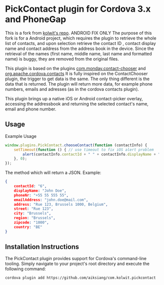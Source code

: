 # PickContact plugin for Cordova 3.x and PhoneGap

This is a fork from [kolwit's repo](https://github.com/kolwit/com.kolwit.pickcontact). 
ANDROID FIX ONLY
The purpose of this fork is for a Android project, which requires the plugin to retrieve the whole list of contacts, and upon selection retrieve the contact ID , contact display name and contact address from the address book in the device.
Since the retrieval of the names (first name, middle name, last name and formatted name) is buggy, they are removed from the original files.

This plugin is based on the plugins [com.monday.contact-chooser](https://github.com/monday-consulting/ContactChooser) and [org.apache.cordova.contacts](https://github.com/apache/cordova-plugin-contacts)
It is fully inspired on the ContactChooser plugin, the trigger to get data is the same. The only thing different is the data that is returned. The plugin will return more data, for example phone numbers, emails and adresses (as in the cordova contacts plugin).

This plugin brings up a native iOS or Android contact-picker overlay, accessing the addressbook and returning the selected contact's name, email and phone number.

## Usage

Example Usage

```js
window.plugins.PickContact.chooseContact(function (contactInfo) {
    setTimeout(function () { // use timeout to fix iOS alert problem
        alert(contactInfo.contactId + " " + contactInfo.displayName + " " + contactInfo.emailAddress + " " + contactInfo.phoneNr + " " + contactInfo.address);
    }, 0);
});
```

The method which will return a JSON. Example:

```json
{
	contactId: "6",
	displayName: "John Doe",
	phoneNr: "+55 55 555 55",
	emailAddress: "john.doe@mail.com",
	address: "Rue 123, Brussels 1000, Belgium",
	street: "Rue 123",
	city: "Brussels",
	region: "Brussels",
	zipcode: "1000",
	country: "BE"
}
```

## Installation Instructions

The PickContact plugin provides support for Cordova's command-line tooling.
Simply navigate to your project's root directory and execute the following command:

```
cordova plugin add https://github.com/aiksiang/com.kolwit.pickcontact
```

